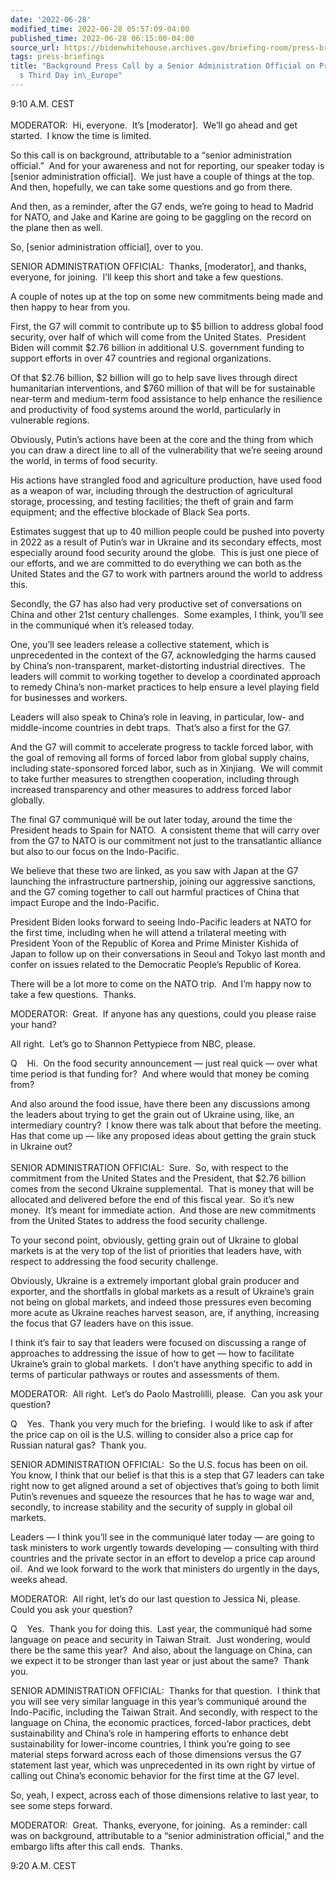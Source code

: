 ```yaml
---
date: '2022-06-28'
modified_time: 2022-06-28 05:57:09-04:00
published_time: 2022-06-28 06:15:00-04:00
source_url: https://bidenwhitehouse.archives.gov/briefing-room/press-briefings/2022/06/28/background-press-call-by-a-senior-administration-official-on-president-bidens-third-day-in-europe/
tags: press-briefings
title: "Background Press Call by a Senior Administration Official on President\_Biden\u2019\
  s Third Day in\_Europe"
---
```

 
9:10 A.M. CEST  
   
MODERATOR:  Hi, everyone.  It’s \[moderator\].  We’ll go ahead and get
started.  I know the time is limited.

So this call is on background, attributable to a “senior administration
official.”  And for your awareness and not for reporting, our speaker
today is \[senior administration official\].  We just have a couple of
things at the top.  And then, hopefully, we can take some questions and
go from there.

And then, as a reminder, after the G7 ends, we’re going to head to
Madrid for NATO, and Jake and Karine are going to be gaggling on the
record on the plane then as well.

So, \[senior administration official\], over to you.

SENIOR ADMINISTRATION OFFICIAL:  Thanks, \[moderator\], and thanks,
everyone, for joining.  I’ll keep this short and take a few questions.

A couple of notes up at the top on some new commitments being made and
then happy to hear from you.

First, the G7 will commit to contribute up to $5 billion to address
global food security, over half of which will come from the United
States.  President Biden will commit $2.76 billion in additional U.S.
government funding to support efforts in over 47 countries and regional
organizations.

Of that $2.76 billion, $2 billion will go to help save lives through
direct humanitarian interventions, and $760 million of that will be for
sustainable near-term and medium-term food assistance to help enhance
the resilience and productivity of food systems around the world,
particularly in vulnerable regions.

Obviously, Putin’s actions have been at the core and the thing from
which you can draw a direct line to all of the vulnerability that we’re
seeing around the world, in terms of food security.

His actions have strangled food and agriculture production, have used
food as a weapon of war, including through the destruction of
agricultural storage, processing, and testing facilities; the theft of
grain and farm equipment; and the effective blockade of Black Sea ports.

Estimates suggest that up to 40 million people could be pushed into
poverty in 2022 as a result of Putin’s war in Ukraine and its secondary
effects, most especially around food security around the globe.  This is
just one piece of our efforts, and we are committed to do everything we
can both as the United States and the G7 to work with partners around
the world to address this.

Secondly, the G7 has also had very productive set of conversations on
China and other 21st century challenges.  Some examples, I think, you’ll
see in the communiqué when it’s released today.

One, you’ll see leaders release a collective statement, which is
unprecedented in the context of the G7, acknowledging the harms caused
by China’s non-transparent, market-distorting industrial directives. 
The leaders will commit to working together to develop a coordinated
approach to remedy China’s non-market practices to help ensure a level
playing field for businesses and workers.

Leaders will also speak to China’s role in leaving, in particular, low-
and middle-income countries in debt traps.  That’s also a first for the
G7.

And the G7 will commit to accelerate progress to tackle forced labor,
with the goal of removing all forms of forced labor from global supply
chains, including state-sponsored forced labor, such as in Xinjiang.  We
will commit to take further measures to strengthen cooperation,
including through increased transparency and other measures to address
forced labor globally.

The final G7 communiqué will be out later today, around the time the
President heads to Spain for NATO.  A consistent theme that will carry
over from the G7 to NATO is our commitment not just to the transatlantic
alliance but also to our focus on the Indo-Pacific.

We believe that these two are linked, as you saw with Japan at the G7
launching the infrastructure partnership, joining our aggressive
sanctions, and the G7 coming together to call out harmful practices of
China that impact Europe and the Indo-Pacific.

President Biden looks forward to seeing Indo-Pacific leaders at NATO for
the first time, including when he will attend a trilateral meeting with
President Yoon of the Republic of Korea and Prime Minister Kishida of
Japan to follow up on their conversations in Seoul and Tokyo last month
and confer on issues related to the Democratic People’s Republic of
Korea.

There will be a lot more to come on the NATO trip.  And I’m happy now to
take a few questions.  Thanks.

MODERATOR:  Great.  If anyone has any questions, could you please raise
your hand?

All right.  Let’s go to Shannon Pettypiece from NBC, please.

Q    Hi.  On the food security announcement — just real quick — over
what time period is that funding for?  And where would that money be
coming from?

And also around the food issue, have there been any discussions among
the leaders about trying to get the grain out of Ukraine using, like, an
intermediary country?  I know there was talk about that before the
meeting.  Has that come up — like any proposed ideas about getting the
grain stuck in Ukraine out?  
      
SENIOR ADMINISTRATION OFFICIAL:  Sure.  So, with respect to the
commitment from the United States and the President, that $2.76 billion
comes from the second Ukraine supplemental.  That is money that will be
allocated and delivered before the end of this fiscal year.  So it’s new
money.  It’s meant for immediate action.  And those are new commitments
from the United States to address the food security challenge.

To your second point, obviously, getting grain out of Ukraine to global
markets is at the very top of the list of priorities that leaders have,
with respect to addressing the food security challenge.

Obviously, Ukraine is a extremely important global grain producer and
exporter, and the shortfalls in global markets as a result of Ukraine’s
grain not being on global markets, and indeed those pressures even
becoming more acute as Ukraine reaches harvest season, are, if anything,
increasing the focus that G7 leaders have on this issue.

I think it’s fair to say that leaders were focused on discussing a range
of approaches to addressing the issue of how to get — how to facilitate
Ukraine’s grain to global markets.  I don’t have anything specific to
add in terms of particular pathways or routes and assessments of them.

MODERATOR:  All right.  Let’s do Paolo Mastrolilli, please.  Can you ask
your question?

Q    Yes.  Thank you very much for the briefing.  I would like to ask if
after the price cap on oil is the U.S. willing to consider also a price
cap for Russian natural gas?  Thank you.

SENIOR ADMINISTRATION OFFICIAL:  So the U.S. focus has been on oil.  You
know, I think that our belief is that this is a step that G7 leaders can
take right now to get aligned around a set of objectives that’s going to
both limit Putin’s revenues and squeeze the resources that he has to
wage war and, secondly, to increase stability and the security of supply
in global oil markets.

Leaders — I think you’ll see in the communiqué later today — are going
to task ministers to work urgently towards developing — consulting with
third countries and the private sector in an effort to develop a price
cap around oil.  And we look forward to the work that ministers do
urgently in the days, weeks ahead.

MODERATOR:  All right, let’s do our last question to Jessica Ni,
please.  Could you ask your question?

Q    Yes.  Thank you for doing this.  Last year, the communiqué had some
language on peace and security in Taiwan Strait.  Just wondering, would
there be the same this year?  And also, about the language on China, can
we expect it to be stronger than last year or just about the same? 
Thank you.

SENIOR ADMINISTRATION OFFICIAL:  Thanks for that question.  I think that
you will see very similar language in this year’s communiqué around the
Indo-Pacific, including the Taiwan Strait. And secondly, with respect to
the language on China, the economic practices, forced-labor practices,
debt sustainability and China’s role in hampering efforts to enhance
debt sustainability for lower-income countries, I think you’re going to
see material steps forward across each of those dimensions versus the G7
statement last year, which was unprecedented in its own right by virtue
of calling out China’s economic behavior for the first time at the G7
level.

So, yeah, I expect, across each of those dimensions relative to last
year, to see some steps forward.

MODERATOR:  Great.  Thanks, everyone, for joining.  As a reminder: call
was on background, attributable to a “senior administration official,”
and the embargo lifts after this call ends.  Thanks.

9:20 A.M. CEST
